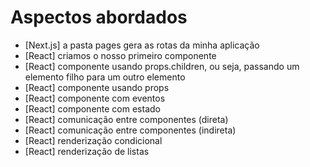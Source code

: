 # Aspectos abordados

- [Next.js] a pasta pages gera as rotas da minha aplicação
- [React] criamos o nosso primeiro componente
- [React] componente usando props.children, ou seja, passando um elemento filho para um outro elemento
- [React] componente usando props
- [React] componente com eventos
- [React] componente com estado
- [React] comunicação entre componentes (direta)
- [React] comunicação entre componentes (indireta)
- [React] renderização condicional
- [React] renderização de listas